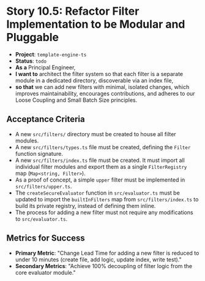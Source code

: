 # Story 10.5: Refactor Filter Implementation to be Modular and Pluggable

- **Project**: `template-engine-ts`
- **Status**: `todo`
- **As a** Principal Engineer,
- **I want to** architect the filter system so that each filter is a separate module in a dedicated directory, discoverable via an index file,
- **so that** we can add new filters with minimal, isolated changes, which improves maintainability, encourages contributions, and adheres to our Loose Coupling and Small Batch Size principles.

## Acceptance Criteria

- A new `src/filters/` directory must be created to house all filter modules.
- A new `src/filters/types.ts` file must be created, defining the `Filter` function signature.
- A new `src/filters/index.ts` file must be created. It must import all individual filter modules and export them as a single `FilterRegistry` map (`Map<string, Filter>`).
- As a proof of concept, a simple `upper` filter must be implemented in `src/filters/upper.ts`.
- The `createSecureEvaluator` function in `src/evaluator.ts` must be updated to import the `builtInFilters` map from `src/filters/index.ts` to build its private registry, instead of defining them inline.
- The process for adding a new filter must not require any modifications to `src/evaluator.ts`.

## Metrics for Success

- **Primary Metric**: "Change Lead Time for adding a new filter is reduced to under 10 minutes (create file, add logic, update index, write test)."
- **Secondary Metrics**: "Achieve 100% decoupling of filter logic from the core evaluator module."
